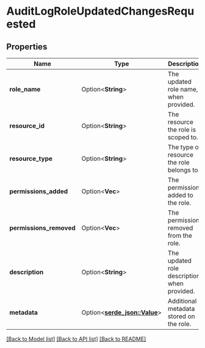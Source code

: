 # AuditLogRoleUpdatedChangesRequested

## Properties

Name | Type | Description | Notes
------------ | ------------- | ------------- | -------------
**role_name** | Option<**String**> | The updated role name, when provided. | [optional]
**resource_id** | Option<**String**> | The resource the role is scoped to. | [optional]
**resource_type** | Option<**String**> | The type of resource the role belongs to. | [optional]
**permissions_added** | Option<**Vec<String>**> | The permissions added to the role. | [optional]
**permissions_removed** | Option<**Vec<String>**> | The permissions removed from the role. | [optional]
**description** | Option<**String**> | The updated role description, when provided. | [optional]
**metadata** | Option<[**serde_json::Value**](.md)> | Additional metadata stored on the role. | [optional]

[[Back to Model list]](../README.md#documentation-for-models) [[Back to API list]](../README.md#documentation-for-api-endpoints) [[Back to README]](../README.md)


